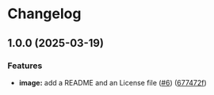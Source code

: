 # Changelog

## 1.0.0 (2025-03-19)


### Features

* **image:** add a README and an License file ([#6](https://github.com/looztra/my-asdf-docker-image/issues/6)) ([677472f](https://github.com/looztra/my-asdf-docker-image/commit/677472facafbfebb2623094969853a220e7dbe76))
